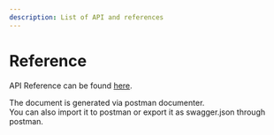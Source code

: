 ```yaml
---
description: List of API and references
---
```


# Reference

API Reference can be found [here](https://api.docs.like.co/).

The document is generated via postman documenter.  
You can also import it to postman or export it as swagger.json through postman.

